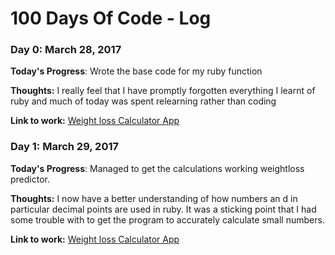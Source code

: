# 100 Days Of Code - Log

### Day 0: March 28, 2017

**Today's Progress**: Wrote the base code for my ruby function

**Thoughts:** I really feel that I have promptly forgotten everything I learnt of ruby and much of today was spent relearning rather than coding

**Link to work:** [Weight loss Calculator App](https://github.com/Cathy93/weightlosspredictor)

### Day 1: March 29, 2017

**Today's Progress**: Managed to get the calculations working weightloss predictor.

**Thoughts:** I now have a better understanding of how numbers an d in particular decimal points are used in ruby. It was a sticking point that I had some trouble with to get the program to accurately calculate small numbers.

**Link to work:** [Weight loss Calculator App](https://github.com/Cathy93/weightlosspredictor)
